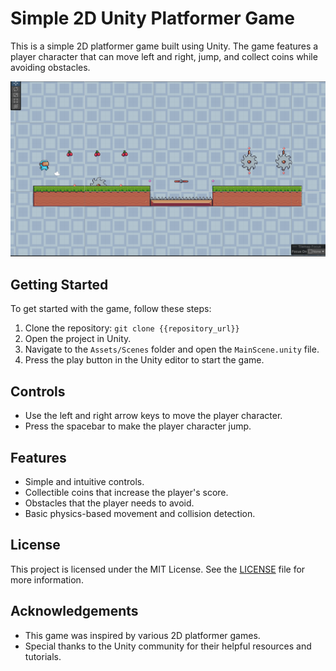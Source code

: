 # Simple 2D Unity Platformer Game

This is a simple 2D platformer game built using Unity. The game features a player character that can move left and right, jump, and collect coins while avoiding obstacles.

![Screenshot](screenshots/screen.png)

## Getting Started

To get started with the game, follow these steps:

1. Clone the repository: `git clone {{repository_url}}`
2. Open the project in Unity.
3. Navigate to the `Assets/Scenes` folder and open the `MainScene.unity` file.
4. Press the play button in the Unity editor to start the game.

## Controls

- Use the left and right arrow keys to move the player character.
- Press the spacebar to make the player character jump.

## Features

- Simple and intuitive controls.
- Collectible coins that increase the player's score.
- Obstacles that the player needs to avoid.
- Basic physics-based movement and collision detection.

## License

This project is licensed under the MIT License. See the [LICENSE](LICENSE) file for more information.

## Acknowledgements

- This game was inspired by various 2D platformer games.
- Special thanks to the Unity community for their helpful resources and tutorials.